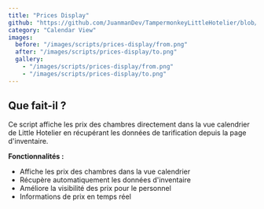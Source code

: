 ```yaml
---
title: "Prices Display"
github: "https://github.com/JuanmanDev/TampermonkeyLittleHotelier/blob/main/frontdesk/prices.user.js"
category: "Calendar View"
images:
  before: "/images/scripts/prices-display/from.png"
  after: "/images/scripts/prices-display/to.png"
  gallery:
    - "/images/scripts/prices-display/from.png"
    - "/images/scripts/prices-display/to.png"
---
```


## Que fait-il ?

Ce script affiche les prix des chambres directement dans la vue calendrier de Little Hotelier en récupérant les données de tarification depuis la page d'inventaire.

**Fonctionnalités :**
- Affiche les prix des chambres dans la vue calendrier
- Récupère automatiquement les données d'inventaire
- Améliore la visibilité des prix pour le personnel
- Informations de prix en temps réel
